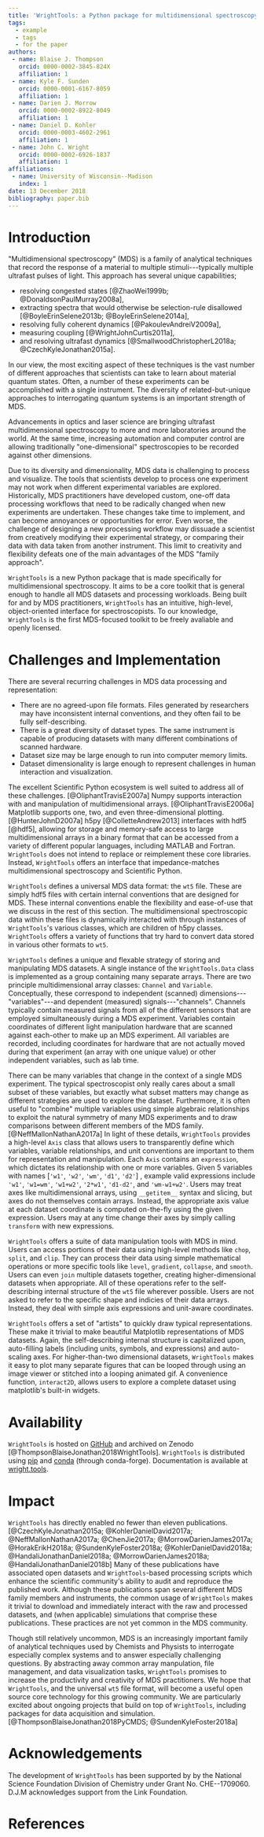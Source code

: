 ```yaml
---
title: 'WrightTools: a Python package for multidimensional spectroscopy'
tags:
  - example
  - tags
  - for the paper
authors:
 - name: Blaise J. Thompson
   orcid: 0000-0002-3845-824X
   affiliation: 1
 - name: Kyle F. Sunden
   orcid: 0000-0001-6167-8059
   affiliation: 1
 - name: Darien J. Morrow
   orcid: 0000-0002-8922-8049
   affiliation: 1
 - name: Daniel D. Kohler
   orcid: 0000-0003-4602-2961
   affiliation: 1
 - name: John C. Wright
   orcid: 0000-0002-6926-1837
   affiliation: 1
affiliations:
 - name: University of Wisconsin--Madison
   index: 1
date: 13 December 2018
bibliography: paper.bib
---
```


# Introduction

"Multidimensional spectroscopy" (MDS) is a family of analytical techniques that record the response of a material to multiple stimuli---typically multiple ultrafast pulses of light.
This approach has several unique capabilities;

- resolving congested states [@ZhaoWei1999b; @DonaldsonPaulMurray2008a],
- extracting spectra that would otherwise be selection-rule disallowed [@BoyleErinSelene2013b; @BoyleErinSelene2014a],
- resolving fully coherent dynamics [@PakoulevAndreiV2009a],
- measuring coupling [@WrightJohnCurtis2011a],
- and resolving ultrafast dynamics [@SmallwoodChristopherL2018a; @CzechKyleJonathan2015a].

In our view, the most exciting aspect of these techniques is the vast number of different approaches that scientists can take to learn about material quantum states.
Often, a number of these experiments can be accomplished with a single instrument.
The diversity of related-but-unique approaches to interrogating quantum systems is an important strength of MDS.

Advancements in optics and laser science are bringing ultrafast multidimensional spectroscopy to more and more laboratories around the world.
At the same time, increasing automation and computer control are allowing traditionally "one-dimensional" spectroscopies to be recorded against other dimensions.

Due to its diversity and dimensionality, MDS data is challenging to process and visualize.
The tools that scientists develop to process one experiment may not work when different experimental variables are explored.
Historically, MDS practitioners have developed custom, one-off data processing workflows that need to be radically changed when new experiments are undertaken.
These changes take time to implement, and can become annoyances or opportunities for error.
Even worse, the challenge of designing a new processing workflow may dissuade a scientist from creatively modifying their experimental strategy, or comparing their data with data taken from another instrument.
This limit to creativity and flexibility defeats one of the main advantages of the MDS "family approach".

``WrightTools`` is a new Python package that is made specifically for multidimensional spectroscopy.
It aims to be a core toolkit that is general enough to handle all MDS datasets and processing workloads.
Being built for and by MDS practitioners, ``WrightTools`` has an intuitive, high-level, object-oriented interface for spectroscopists.
To our knowledge, ``WrightTools`` is the first MDS-focused toolkit to be freely avaliable and openly licensed.

# Challenges and Implementation

There are several recurring challenges in MDS data processing and representation:

- There are no agreed-upon file formats. Files generated by researchers may have inconsistent internal conventions, and they often fail to be fully self-describing.
- There is a great diversity of dataset types. The same instrument is capable of producing datasets with many different combinations of scanned hardware.
- Dataset size may be large enough to run into computer memory limits.
- Dataset dimensionality is large enough to represent challenges in human interaction and visualization.

The excellent Scientific Python ecosystem is well suited to address all of these challenges. [@OliphantTravisE2007a]
Numpy supports interaction with and manipulation of multidimensional arrays. [@OliphantTravisE2006a]
Matplotlib supports one, two, and even three-dimensional plotting. [@HunterJohnD2007a]
h5py [@ColletteAndrew2013] interfaces with hdf5 [@hdf5], allowing for storage and memory-safe access to large multidimensional arrays in a binary format that can be accessed from a variety of different popular languages, including MATLAB and Fortran.
``WrightTools`` does not intend to replace or reimplement these core libraries.
Instead, ``WrightTools`` offers an interface that impedance-matches multidimensional spectroscopy and Scientific Python.

``WrightTools`` defines a universal MDS data format: the ``wt5`` file.
These are simply hdf5 files with certain internal conventions that are designed for MDS.
These internal conventions enable the flexibility and ease-of-use that we discuss in the rest of this section.
The multidimensional spectroscopic data within these files is dynamically interacted with through instances of ``WrightTools``'s various classes, which are children of h5py classes.
``WrightTools`` offers a variety of functions that try hard to convert data stored in various other formats to ``wt5``.

``WrightTools`` defines a unique and flexable strategy of storing and manipulating MDS datasets.
A single instance of the `WrightTools.Data` class is implemented as a group containing many separate arrays.
There are two principle multidimensional array classes: ``Channel`` and ``Variable``.
Conceptually, these correspond to independent (scanned) dimensions---"variables"---and dependent (measured) signals---"channels".
Channels typically contain measured signals from all of the different sensors that are employed simultaneously during a MDS experiment.
Variables contain coordinates of different light manipulation hardware that are scanned against each-other to make up an MDS experiment.
All variables are recorded, including coordinates for hardware that are not actually moved during that experiment (an array with one unique value) or other independent variables, such as lab time.

There can be many variables that change in the context of a single MDS experiment.
The typical spectroscopist only really cares about a small subset of these variables, but exactly what subset matters may change as different strategies are used to explore the dataset.
Furthermore, it is often useful to "combine" multiple variables using simple algebraic relationships to exploit the natural symmetry of many MDS experiments and to draw comparisons between different members of the MDS family. [@NeffMallonNathanA2017a]
In light of these details, ``WrightTools`` provides a high-level ``Axis`` class that allows users to transparently define which variables, variable relationships, and unit conventions are important to them for representation and manipulation.
Each ``Axis`` contains an ``expression``, which dictates its relationship with one or more variables.
Given 5 variables with names [``'w1'``, ``'w2'``, ``'wm'``, ``'d1'``, ``'d2'``] , example valid expressions include ``'w1'``, ``'w1=wm'``, ``'w1+w2'``, ``'2*w1'``, ``'d1-d2'``, and ``'wm-w1+w2'``.
Users may treat axes like multidimensional arrays, using ``__getitem__`` syntax and slicing, but axes do not themselves contain arrays.
Instead, the appropriate axis value at each dataset coordinate is computed on-the-fly using the given expression.
Users may at any time change their axes by simply calling ``transform`` with new expressions.

``WrightTools`` offers a suite of data manipulation tools with MDS in mind.
Users can access portions of their data using high-level methods like ``chop``, ``split``, and ``clip``.
They can process their data using simple mathematical operations or more specific tools like ``level``, ``gradient``, ``collapse``, and ``smooth``.
Users can even ``join`` multiple datasets together, creating higher-dimensional datasets when appropriate.
All of these operations refer to the self-describing internal structure of the ``wt5`` file wherever possible.
Users are not asked to refer to the specific shape and indicies of their data arrays.
Instead, they deal with simple axis expressions and unit-aware coordinates.

``WrightTools`` offers a set of "artists" to quickly draw typical representations.
These make it trivial to make beautiful Matplotlib representations of MDS datasets.
Again, the self-describing internal structure is capitalized upon, auto-filling labels (including units, symbols, and expressions) and auto-scaling axes.
For higher-than-two dimensional datasets, ``WrightTools`` makes it easy to plot many separate figures that can be looped through using an image viewer or stitched into a looping animated gif.
A convenience function, `interact2D`, allows users to explore a complete dataset using matplotlib's built-in widgets.

# Availability

`WrightTools` is hosted on [GitHub](http://github.com/wright-group/WrightTools/) and archived on Zenodo [@ThompsonBlaiseJonathan2018WrightTools].
`WrightTools` is distributed using [pip](http://pypi.org/project/WrightTools/) and [conda](http://anaconda.org/conda-forge/wrighttools) (through conda-forge).
Documentation is available at [wright.tools](http://wright.tools).

# Impact

`WrightTools` has directly enabled no fewer than eleven publications. [@CzechKyleJonathan2015a; @KohlerDanielDavid2017a; @NeffMallonNathanA2017a; @ChenJie2017a; @MorrowDarienJames2017a; @HorakErikH2018a; @SundenKyleFoster2018a; @KohlerDanielDavid2018a; @HandaliJonathanDaniel2018a; @MorrowDarienJames2018a; @HandaliJonathanDaniel2018b]
Many of these publications have associated open datasets and `WrightTools`-based processing scripts which enhance the scientific community's ability to audit and reproduce the published work.
Although these publications span several different MDS family members and instruments, the common usage of `WrightTools` makes it trivial to download and immediately interact with the raw and processed datasets, and (when applicable) simulations that comprise these publications.
These practices are not yet common in the MDS community.

Though still relatively uncommon, MDS is an increasingly important family of analytical techniques used by Chemists and Physists to interrogate especially complex systems and to answer especially challenging questions.
By abstracting away common array manpulation, file management, and data visualization tasks, `WrightTools` promises to increase the productivity and creativity of MDS practitioners.
We hope that `WrightTools`, and the universal `wt5` file format, will become a useful open source core technology for this growing community.
We are particularly excited about ongoing projects that build on top of `WrightTools`, including packages for data acquisition and simulation. [@ThompsonBlaiseJonathan2018PyCMDS; @SundenKyleFoster2018a]

# Acknowledgements

The development of `WrightTools` has been supported by by the National Science Foundation Division of Chemistry under Grant No. CHE--1709060.
D.J.M acknowledges support from the Link Foundation.

# References
